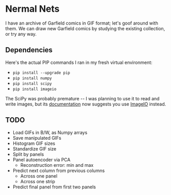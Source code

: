 # Nermal Nets

I have an archive of Garfield comics in GIF format; let's goof around with them.
We can draw new Garfield comics by studying the existing collection, or try
any way.

## Dependencies

Here's the actual PIP commands I ran in my fresh virtual environment:

* `pip install --upgrade pip`
* `pip install numpy`
* `pip install scipy`
* `pip install imageio`

The SciPy was probably premature -- I was planning to use it to read and write
images, but its
[documentation](https://docs.scipy.org/doc/scipy/reference/generated/scipy.misc.imread.html)
now suggests you use [ImageIO](http://imageio.readthedocs.io/en/latest/index.html)
instead.

## TODO

* Load GIFs in B/W, as Numpy arrays
* Save manipulated GIFs
* Histogram GIF sizes
* Standardize GIF size
* Split by panels
* Panel autoencoder via PCA
  * Reconstruction error: min and max
* Predict next column from previous columns
  * Across one panel
  * Across one strip
* Predict final panel from first two panels
